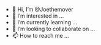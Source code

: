 - 👋 Hi, I’m @Joethemover
- 👀 I’m interested in ...
- 🌱 I’m currently learning ...
- 💞️ I’m looking to collaborate on ...
- 📫 How to reach me ...

<!---
Joethemover/Joethemover is a ✨ special ✨ repository because its `README.md` (this file) appears on your GitHub profile.
You can click the Preview link to take a look at your changes.
--->
